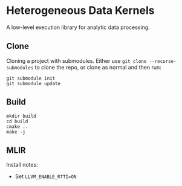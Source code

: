 # Heterogeneous Data Kernels

A low-level execution library for analytic data processing.

## Clone

Cloning a project with submodules. Either use `git clone --recurse-submodules` to clone the repo, or clone as normal and then run:

```
git submodule init
git submodule update
```

## Build

```
mkdir build
cd build
cmake ..
make -j
```

## MLIR

Install notes:

* Set `LLVM_ENABLE_RTTI=ON`
